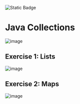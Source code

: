 ![Static Badge](https://img.shields.io/badge/Java-17-orange)
# Java Collections 
![image](https://github.com/m-mourouh/java-collections/assets/60442896/4cd772e6-927c-450c-9021-5495d82f6f4a)

## Exercise 1: Lists
![image](https://github.com/m-mourouh/java-collections/assets/60442896/00d45952-e89b-45c6-991b-dade3e8b1fb5)

## Exercise 2: Maps
![image](https://github.com/m-mourouh/java-collections/assets/60442896/176087de-5d35-45d6-a08f-e2fe0b96ed2a)
